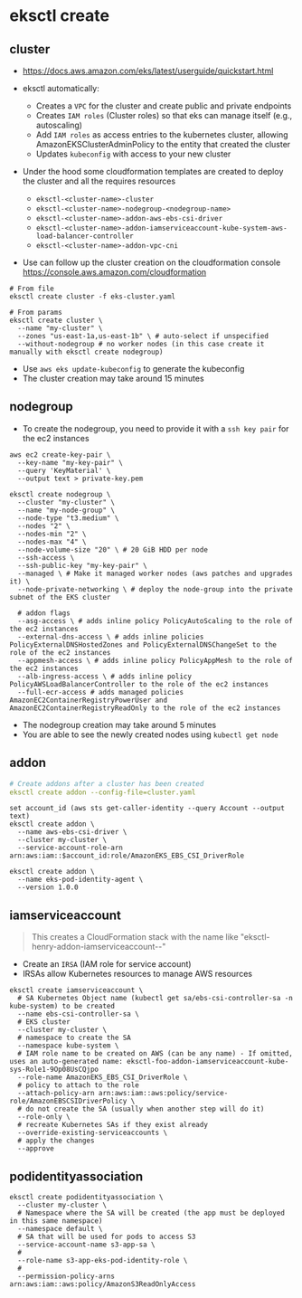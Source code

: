 # eksctl create

## cluster

- <https://docs.aws.amazon.com/eks/latest/userguide/quickstart.html>
- eksctl automatically:
  - Creates a `VPC` for the cluster and create public and private endpoints
  - Creates `IAM roles` (Cluster roles) so that eks can manage itself (e.g., autoscaling)
  - Add `IAM roles` as access entries to the kubernetes cluster, allowing AmazonEKSClusterAdminPolicy to the entity that created the cluster
  - Updates `kubeconfig` with access to your new cluster

- Under the hood some cloudformation templates are created to deploy the cluster and all the requires resources
  - `eksctl-<cluster-name>-cluster`
  - `eksctl-<cluster-name>-nodegroup-<nodegroup-name>`
  - `eksctl-<cluster-name>-addon-aws-ebs-csi-driver`
  - `eksctl-<cluster-name>-addon-iamserviceaccount-kube-system-aws-load-balancer-controller`
  - `eksctl-<cluster-name>-addon-vpc-cni`
- Use can follow up the cluster creation on the cloudformation console <https://console.aws.amazon.com/cloudformation>

```shell
# From file
eksctl create cluster -f eks-cluster.yaml

# From params
eksctl create cluster \
  --name "my-cluster" \
  --zones "us-east-1a,us-east-1b" \ # auto-select if unspecified
  --without-nodegroup # no worker nodes (in this case create it manually with eksctl create nodegroup)
```

- Use `aws eks update-kubeconfig` to generate the kubeconfig
- The cluster creation may take around 15 minutes

## nodegroup

- To create the nodegroup, you need to provide it with a `ssh key pair` for the ec2 instances

```shell
aws ec2 create-key-pair \
  --key-name "my-key-pair" \
  --query 'KeyMaterial' \
  --output text > private-key.pem
```

```shell
eksctl create nodegroup \
  --cluster "my-cluster" \
  --name "my-node-group" \
  --node-type "t3.medium" \
  --nodes "2" \
  --nodes-min "2" \
  --nodes-max "4" \
  --node-volume-size "20" \ # 20 GiB HDD per node
  --ssh-access \
  --ssh-public-key "my-key-pair" \
  --managed \ # Make it managed worker nodes (aws patches and upgrades it) \
  --node-private-networking \ # deploy the node-group into the private subnet of the EKS cluster

  # addon flags
  --asg-access \ # adds inline policy PolicyAutoScaling to the role of the ec2 instances
  --external-dns-access \ # adds inline policies PolicyExternalDNSHostedZones and PolicyExternalDNSChangeSet to the role of the ec2 instances
  --appmesh-access \ # adds inline policy PolicyAppMesh to the role of the ec2 instances
  --alb-ingress-access \ # adds inline policy PolicyAWSLoadBalancerController to the role of the ec2 instances
  --full-ecr-access # adds managed policies AmazonEC2ContainerRegistryPowerUser and AmazonEC2ContainerRegistryReadOnly to the role of the ec2 instances
```

- The nodegroup creation may take around 5 minutes
- You are able to see the newly created nodes using `kubectl get node`

## addon

```yaml
# Create addons after a cluster has been created
eksctl create addon --config-file=cluster.yaml
```

```shell
set account_id (aws sts get-caller-identity --query Account --output text)
eksctl create addon \
  --name aws-ebs-csi-driver \
  --cluster my-cluster \
  --service-account-role-arn arn:aws:iam::$account_id:role/AmazonEKS_EBS_CSI_DriverRole

eksctl create addon \
  --name eks-pod-identity-agent \
  --version 1.0.0
```

## iamserviceaccount

> This creates a CloudFormation stack with the name like "eksctl-henry-addon-iamserviceaccount-<namespace>-<sa-name>"

- Create an `IRSA` (IAM role for service account)
- IRSAs allow Kubernetes resources to manage AWS resources

```shell
eksctl create iamserviceaccount \
  # SA Kubernetes Object name (kubectl get sa/ebs-csi-controller-sa -n kube-system) to be created
  --name ebs-csi-controller-sa \
  # EKS cluster
  --cluster my-cluster \
  # namespace to create the SA
  --namespace kube-system \
  # IAM role name to be created on AWS (can be any name) - If omitted, uses an auto-generated name: eksctl-foo-addon-iamserviceaccount-kube-sys-Role1-9Op08UsCQjpo
  --role-name AmazonEKS_EBS_CSI_DriverRole \
  # policy to attach to the role
  --attach-policy-arn arn:aws:iam::aws:policy/service-role/AmazonEBSCSIDriverPolicy \
  # do not create the SA (usually when another step will do it)
  --role-only \
  # recreate Kubernetes SAs if they exist already
  --override-existing-serviceaccounts \
  # apply the changes
  --approve
```

## podidentityassociation

```shell
eksctl create podidentityassociation \
  --cluster my-cluster \
  # Namespace where the SA will be created (the app must be deployed in this same namespace)
  --namespace default \
  # SA that will be used for pods to access S3
  --service-account-name s3-app-sa \
  #
  --role-name s3-app-eks-pod-identity-role \
  #
  --permission-policy-arns arn:aws:iam::aws:policy/AmazonS3ReadOnlyAccess
```
